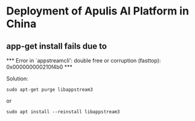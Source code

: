 # Deployment of Apulis AI Platform in China

## app-get install fails due to 

*** Error in `appstreamcli': double free or corruption (fasttop): 0x000000000210f4b0 ***

Solution:

```
sudo apt-get purge libappstream3
```
or
```
sudo apt install --reinstall libappstream3
```


